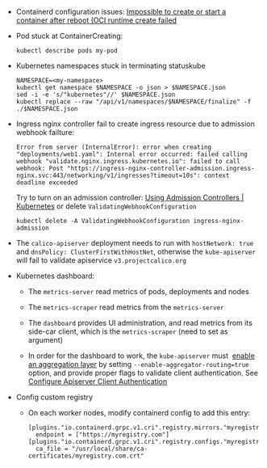 - Containerd configuration issues:
  [Impossible to create or start a container after reboot (OCI runtime create failed](https://github.com/containerd/containerd/issues/4857#issuecomment-747238907)

- Pod stuck at ContainerCreating:
  
  ```shell
  kubectl describe pods my-pod
  ```

- Kubernetes namespaces stuck in terminating statuskube
  
  ```shell
  NAMESPACE=<my-namespace>
  kubectl get namespace $NAMESPACE -o json > $NAMESPACE.json
  sed -i -e 's/"kubernetes"//' $NAMESPACE.json
  kubectl replace --raw "/api/v1/namespaces/$NAMESPACE/finalize" -f ./$NAMESPACE.json
  ```

- Ingress nginx controller fail to create ingress resource due to admission webhook failture:
  
  ```
  Error from server (InternalError): error when creating "deployments/web1.yaml": Internal error occurred: failed calling webhook "validate.nginx.ingress.kubernetes.io": failed to call webhook: Post "https://ingress-nginx-controller-admission.ingress-nginx.svc:443/networking/v1/ingresses?timeout=10s": context deadline exceeded
  ```
  
  Try to turn on an admission controller: [Using Admission Controllers | Kubernetes](https://kubernetes.io/docs/reference/access-authn-authz/admission-controllers/#how-do-i-turn-on-an-admission-controller) or delete `ValidatingWebhookConfiguration`
  
  ```shell
  kubectl delete -A ValidatingWebhookConfiguration ingress-nginx-admission
  ```
* The `calico-apiserver` deployment needs to run with `hostNetwork: true` and `dnsPolicy: ClusterFirstWithHostNet`, otherwise the `kube-apiserver` will fail to validate apiservice `v3.projectcalico.org`

* Kubernetes dashboard:
  
  * The `metrics-server` read metrics of pods, deployments and nodes
  
  * The `metrics-scraper` read metrics from the `metrics-server`
  
  * The `dashboard` provides UI administration, and read metrics from its side-car  client, which is the `metrics-scraper` (need to set as argument)
  
  * In order for the dashboard to work, the `kube-apiserver` must  [enable an aggregation layer](https://kubernetes.io/docs/tasks/access-kubernetes-api/configure-aggregation-layer/) by setting `--enable-aggregator-routing=true` option, and provide proper flags to validate client authentication. See [Configure Apiserver Client Authentication](https://kubernetes.io/docs/tasks/extend-kubernetes/configure-aggregation-layer/#kubernetes-apiserver-client-authentication)

* Config custom registry
  
  * On each worker nodes, modify containerd config to add this entry:
    
    ```shell
    [plugins."io.containerd.grpc.v1.cri".registry.mirrors."myregistry.com"]
      endpoint = ["https://myregistry.com"]
    [plugins."io.containerd.grpc.v1.cri".registry.configs."myregistry.com".tls]
      ca_file = "/usr/local/share/ca-certificates/myregistry.com.crt"
    ```

